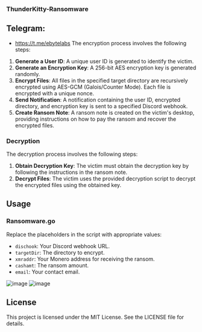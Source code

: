 ### ThunderKitty-Ransomware
## Telegram:
- https://t.me/ebytelabs
The encryption process involves the following steps:

1. **Generate a User ID**: A unique user ID is generated to identify the victim.
2. **Generate an Encryption Key**: A 256-bit AES encryption key is generated randomly.
3. **Encrypt Files**: All files in the specified target directory are recursively encrypted using AES-GCM (Galois/Counter Mode). Each file is encrypted with a unique nonce.
4. **Send Notification**: A notification containing the user ID, encrypted directory, and encryption key is sent to a specified Discord webhook.
5. **Create Ransom Note**: A ransom note is created on the victim's desktop, providing instructions on how to pay the ransom and recover the encrypted files.

### Decryption

The decryption process involves the following steps:

1. **Obtain Decryption Key**: The victim must obtain the decryption key by following the instructions in the ransom note.
2. **Decrypt Files**: The victim uses the provided decryption script to decrypt the encrypted files using the obtained key.

## Usage

### Ransomware.go

Replace the placeholders in the script with appropriate values:

- `dischook`: Your Discord webhook URL.
- `targetDir`: The directory to encrypt.
- `xmraddr`: Your Monero address for receiving the ransom.
- `cashamt`: The ransom amount.
- `email`: Your contact email.

![image](https://github.com/EvilBytecode/ThunderKitty-Ransomware/assets/151552809/5ea603f7-0fa4-4e60-a467-5d5a9f432ed1)
![image](https://github.com/EvilBytecode/ThunderKitty-Ransomware/assets/151552809/5a64ae2c-2d07-4998-9876-a070050195bd)


## License
This project is licensed under the MIT License. See the LICENSE file for details.

